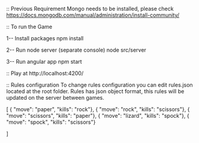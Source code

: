 :: Previous Requirement
Mongo needs to be installed, please check https://docs.mongodb.com/manual/administration/install-community/

:: To run the Game

1-- Install packages
npm install

2-- Run node server (separate console)
node src/server

3-- Run angular app
npm start

:: Play at
http://localhost:4200/

:: Rules configuration
To change rules configuration you can edit rules.json located at the root folder.
Rules has json object format, this rules will be updated on the server between games.

[
    { "move": "paper", "kills": "rock"},
    { "move": "rock", "kills": "scissors"},
    { "move": "scissors", "kills": "paper"},
    { "move": "lizard", "kills": "spock"},
    { "move": "spock", "kills": "scissors"}

]
